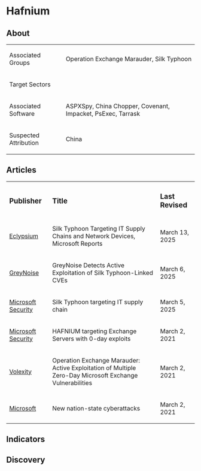 # Hafnium

## About
<table>
  <tr>
    <td>
      <p>Associated Groups</p>
    </td>
    <td>
      <p>Operation Exchange Marauder, Silk Typhoon</p>
    </td>
  </tr>
  <tr>
    <td>
      <p>Target Sectors</p>
    </td>
    <td>
      <p></p>
    </td>
  </tr>
  <tr>
    <td>
      <p>Associated Software</p>
    </td>
    <td>
      <p>ASPXSpy, China Chopper, Covenant, Impacket, PsExec, Tarrask</p>
    </td>
  </tr>
  <tr>
    <td>
      <p>Suspected Attribution</p>
    </td>
    <td>
      <p>China</p>
    </td>
  </tr>
</table>

## Articles
<table>
  <tr>
    <td>
      <h3>Publisher</h3>
    </td>
    <td>
      <h3>Title</h3>
    </td>
    <td>
      <h3>Last Revised</h3>
    </td>
  </tr>
  <tr>
    <td>
      <a href="https://eclypsium.com/blog/silk-typhoon/">Eclypsium</a>
    </td>
    <td>
      <p>Silk Typhoon Targeting IT Supply Chains and Network Devices, Microsoft Reports</p>
    </td>
    <td>
      <p>March 13, 2025</p>
    </td>
  </tr>
  <tr>
    <td>
      <a href="https://www.greynoise.io/blog/active-exploitation-silk-typhoon-linked-cves">GreyNoise</a>
    </td>
    <td>
      <p>GreyNoise Detects Active Exploitation of Silk Typhoon-Linked CVEs</p>
    </td>
    <td>
      <p>March 6, 2025</p>
    </td>
  </tr>
  <tr>
    <td>
      <a href="https://www.microsoft.com/en-us/security/blog/2025/03/05/silk-typhoon-targeting-it-supply-chain/">Microsoft Security</a>
    </td>
    <td>
      <p>Silk Typhoon targeting IT supply chain</p>
    </td>
    <td>
      <p>March 5, 2025</p>
    </td>
  </tr>
  <tr>
    <td>
      <a href="https://www.microsoft.com/en-us/security/blog/2021/03/02/hafnium-targeting-exchange-servers/">Microsoft Security</a>
    </td>
    <td>
      <p>HAFNIUM targeting Exchange Servers with 0-day exploits</p>
    </td>
    <td>
      March 2, 2021
    </td>
  </tr>
  <tr>
    <td>
      <a href="https://www.volexity.com/blog/2021/03/02/active-exploitation-of-microsoft-exchange-zero-day-vulnerabilities/">Volexity</a>
    </td>
    <td>
      <p>Operation Exchange Marauder: Active Exploitation of Multiple Zero-Day Microsoft Exchange Vulnerabilities</p>
    </td>
    <td>
      <p>March 2, 2021</p>
    </td>
  </tr>
  <tr>
    <td>
      <a href="https://blogs.microsoft.com/on-the-issues/2021/03/02/new-nation-state-cyberattacks/">Microsoft</a>
    </td>
    <td>
      <p>New nation-state cyberattacks</p>
    </td>
    <td>
      <p>March 2, 2021</p>
    </td>
  </tr>
</table>

## Indicators

## Discovery

